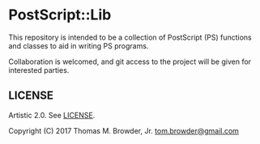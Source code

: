 # PostScript::Lib

This repository is intended to be a collection of PostScript (PS)
functions and classes to aid in writing PS programs.

Collaboration is welcomed, and git access to the project will be given
for interested parties.


## LICENSE

Artistic 2.0. See [LICENSE](https://github.com/tbrowder/PostScript-Lib-Perl6/LICENSE).

Copyright (C) 2017 Thomas M. Browder, Jr. <tom.browder@gmail.com>
